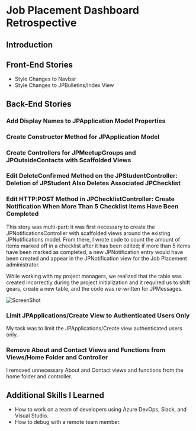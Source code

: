 # Job Placement Dashboard Retrospective
## Introduction
## Front-End Stories
* Style Changes to Navbar
* Style Changes to JPBulletins/Index View
## Back-End Stories
### Add Display Names to JPApplication Model Properties
### Create Constructor Method for JPApplication Model
### Create Controllers for JPMeetupGroups and JPOutsideContacts with Scaffolded Views
### Edit DeleteConfirmed Method on the JPStudentController: Deletion of JPStudent Also Deletes Associated JPChecklist
### Edit HTTP:POST Method in JPChecklistController: Create Notification When More Than 5 Checklist Items Have Been Completed
This story was multi-part: it was first necessary to create the JPNotificationsController with scaffolded views around the existing JPNotifications model. From there, I wrote code to count the amount of items marked off in a checklist after it has been edited; if more than 5 items have been marked as completed, a new JPNotification entry would have been created and appear in the JPNotification view for the Job Placement administrator. 

While working with my project managers, we realized that the table was created incorrectly during the project initialization and it required us to shift gears, create a new table, and the code was re-written for JPMessages.

![ScreenShot](https://savannahafox.com/githubimages/3564.png)

### Limit JPApplications/Create View to Authenticated Users Only
My task was to limit the JPApplications/Create view authenticated users only.

### Remove About and Contact Views and Functions from Views/Home Folder and Controller
I removed unnecessary About and Contact views and functions from the home folder and controller.

## Additional Skills I Learned
* How to work on a team of developers using Azure DevOps, Slack, and Visual Studio.
* How to debug with a remote team member.
